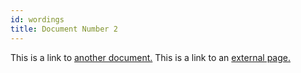```yaml
---
id: wordings
title: Document Number 2
---
```


This is a link to [another document.](doc3.md) This is a link to an [external page.](http://www.example.com/)
